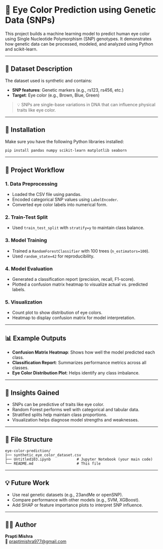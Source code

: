 # 🧬 Eye Color Prediction using Genetic Data (SNPs)

This project builds a machine learning model to predict human eye color using Single Nucleotide Polymorphism (SNP) genotypes. It demonstrates how genetic data can be processed, modeled, and analyzed using Python and scikit-learn.

---

## 📁 Dataset Description

The dataset used is synthetic and contains:

- **SNP features**: Genetic markers (e.g., rs123, rs456, etc.)
- **Target**: Eye color (e.g., Brown, Blue, Green)

> 💡 SNPs are single-base variations in DNA that can influence physical traits like eye color.

---

## 🚀 Installation

Make sure you have the following Python libraries installed:

```bash
pip install pandas numpy scikit-learn matplotlib seaborn
```

---

## 📌 Project Workflow

### 1. Data Preprocessing
- Loaded the CSV file using pandas.
- Encoded categorical SNP values using `LabelEncoder`.
- Converted eye color labels into numerical form.

### 2. Train-Test Split
- Used `train_test_split` with `stratify=y` to maintain class balance.

### 3. Model Training
- Trained a `RandomForestClassifier` with 100 trees (`n_estimators=100`).
- Used `random_state=42` for reproducibility.

### 4. Model Evaluation
- Generated a classification report (precision, recall, F1-score).
- Plotted a confusion matrix heatmap to visualize actual vs. predicted labels.

### 5. Visualization
- Count plot to show distribution of eye colors.
- Heatmap to display confusion matrix for model interpretation.

---

## 📊 Example Outputs

- **Confusion Matrix Heatmap**: Shows how well the model predicted each class.
- **Classification Report**: Summarizes performance metrics across all classes.
- **Eye Color Distribution Plot**: Helps identify any class imbalance.

---

## 🧠 Insights Gained

- SNPs can be predictive of traits like eye color.
- Random Forest performs well with categorical and tabular data.
- Stratified splits help maintain class proportions.
- Visualization helps diagnose model strengths and weaknesses.

---

## 📂 File Structure

```
eye-color-prediction/
├── synthetic_eye_color_dataset.csv
├── Untitled103.ipynb            # Jupyter Notebook (your main code)
└── README.md                    # This file
```

---

## 💡 Future Work

- Use real genetic datasets (e.g., 23andMe or openSNP).
- Compare performance with other models (e.g., SVM, XGBoost).
- Add SHAP or feature importance plots to interpret SNP influence.

---

## 👩‍💻 Author

**Prapti Mishra**  
📧 praptimishra977@gmail.com
